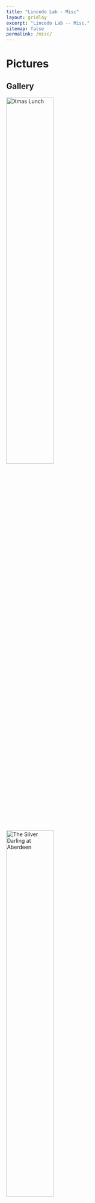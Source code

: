 ```yaml
---
title: "Lincedo Lab - Misc"
layout: gridlay
excerpt: "Lincedo Lab -- Misc."
sitemap: false
permalink: /misc/
---
```


# Pictures

## Gallery

<img src="{{ site.url }}{{ site.baseurl }}/images/respic/xmas-lunch.jpeg" alt="Xmas Lunch" width="50%" height="50%" title="Xmas Lunch"/><br />
<img src="{{ site.url }}{{ site.baseurl }}/images/respic/The-Silver-Darling-Aberdeen-20180530.JPG" alt="The Silver Darling at Aberdeen" width="50%" height="50%" title="The Silver Darling at Aberdeen"/>